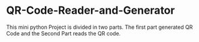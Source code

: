 # QR-Code-Reader-and-Generator
This mini python Project is divided in two parts. The first part generated QR Code and the Second Part reads the QR code.
